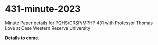 # 431-minute-2023

Minute Paper details for PQHS/CRSP/MPHP 431 with Professor Thomas Love at Case Western Reserve University

**Details to come.**
